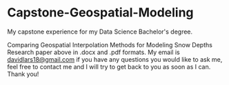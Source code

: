 # Capstone-Geospatial-Modeling
My capstone experience for my Data Science Bachelor's degree.

Comparing Geospatial Interpolation Methods for Modeling Snow Depths
Research paper above in .docx and .pdf formats.
My email is davidlars18@gmail.com if you have any questions you would like to ask me, feel free to contact me and I will try to get back to you as soon as I can.
Thank you!
